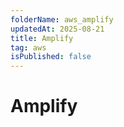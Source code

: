 ```yaml
---
folderName: aws_amplify
updatedAt: 2025-08-21
title: Amplify
tag: aws
isPublished: false
---
```


# Amplify
